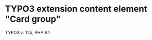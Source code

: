 TYPO3 extension content element "Card group"
==============================================================

TYPO3 v. 11.5, PHP 8.1.
